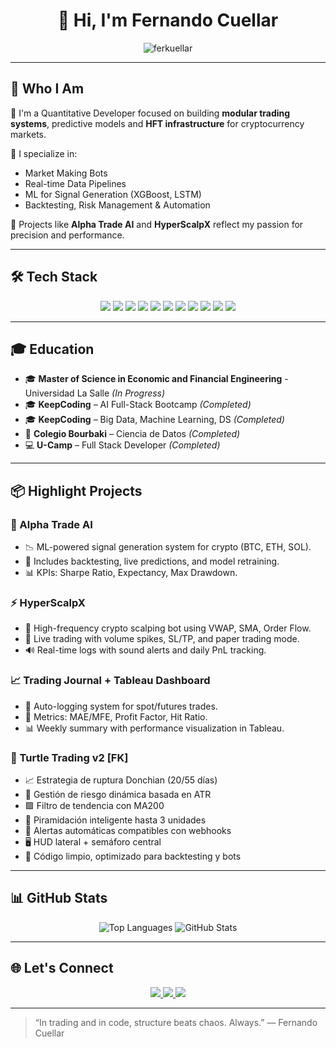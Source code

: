 <h1 align="center">👋 Hi, I'm Fernando Cuellar</h1>


<p align="center">
  <img src="https://komarev.com/ghpvc/?username=ferkuellar&label=Profile%20views&color=0e75b6&style=flat" alt="ferkuellar" />
</p>


---

## 🧠 Who I Am

🚀 I'm a Quantitative Developer focused on building **modular trading systems**, predictive models and **HFT infrastructure** for cryptocurrency markets.

🔧 I specialize in:
- Market Making Bots
- Real-time Data Pipelines
- ML for Signal Generation (XGBoost, LSTM)
- Backtesting, Risk Management & Automation

🧪 Projects like **Alpha Trade AI** and **HyperScalpX** reflect my passion for precision and performance.

---

## 🛠️ Tech Stack

<p align="center">
  <img src="https://img.shields.io/badge/Python-3776AB?style=flat&logo=python&logoColor=white"/>
  <img src="https://img.shields.io/badge/Pandas-150458?style=flat&logo=pandas&logoColor=white"/>
  <img src="https://img.shields.io/badge/Numpy-013243?style=flat&logo=numpy&logoColor=white"/>
  <img src="https://img.shields.io/badge/SQL-336791?style=flat&logo=postgresql&logoColor=white"/>
  <img src="https://img.shields.io/badge/Docker-2496ED?style=flat&logo=docker&logoColor=white"/>
  <img src="https://img.shields.io/badge/Scikit--Learn-F7931E?style=flat&logo=scikit-learn&logoColor=white"/>
  <img src="https://img.shields.io/badge/TensorFlow-FF6F00?style=flat&logo=tensorflow&logoColor=white"/>
  <img src="https://img.shields.io/badge/Linux-FCC624?style=flat&logo=linux&logoColor=black"/>
  <img src="https://img.shields.io/badge/Jupyter-F37626?style=flat&logo=jupyter&logoColor=white"/>
  <img src="https://img.shields.io/badge/PineScript-v5-008080?style=flat&logo=tradingview&logoColor=white"/>
  <img src="https://img.shields.io/badge/MQL5-v5-007ACC?style=flat&logo=meta&logoColor=white"/>
</p>




---

## 🎓 Education

- 🎓 **Master of Science in Economic and Financial Engineering** - Universidad La Salle *(In Progress)*
- 🎓 **KeepCoding** – AI Full-Stack Bootcamp *(Completed)*
- 🎓 **KeepCoding** – Big Data, Machine Learning, DS *(Completed)*
- 🧮 **Colegio Bourbaki** – Ciencia de Datos *(Completed)*
- 💻 **U-Camp** – Full Stack Developer *(Completed)*

---

## 📦 Highlight Projects

### 🧠 Alpha Trade AI
- 📉 ML-powered signal generation system for crypto (BTC, ETH, SOL).
- 🔁 Includes backtesting, live predictions, and model retraining.
- 📊 KPIs: Sharpe Ratio, Expectancy, Max Drawdown.

### ⚡ HyperScalpX
- 🎯 High-frequency crypto scalping bot using VWAP, SMA, Order Flow.
- 📡 Live trading with volume spikes, SL/TP, and paper trading mode.
- 🔊 Real-time logs with sound alerts and daily PnL tracking.

### 📈 Trading Journal + Tableau Dashboard
- 📁 Auto-logging system for spot/futures trades.
- 🧮 Metrics: MAE/MFE, Profit Factor, Hit Ratio.
- 📊 Weekly summary with performance visualization in Tableau.

### 🐢 Turtle Trading v2 [FK] ###

- 📈 Estrategia de ruptura Donchian (20/55 días)
- 🧠 Gestión de riesgo dinámica basada en ATR
- 🟩 Filtro de tendencia con MA200
- 🔁 Piramidación inteligente hasta 3 unidades
- 🚨 Alertas automáticas compatibles con webhooks
- 🖥️ HUD lateral + semáforo central
- 🧩 Código limpio, optimizado para backtesting y bots


---

## 📊 GitHub Stats

<p align="center">
  <img src="https://github-readme-stats.vercel.app/api/top-langs/?username=ferkuellar&layout=compact&theme=default" alt="Top Languages" />
  <img src="https://github-readme-stats.vercel.app/api?username=ferkuellar&show_icons=true&theme=default" alt="GitHub Stats" />
</p>

---

## 🌐 Let's Connect

<p align="center">
  <a href="https://www.linkedin.com/in/cuellar-fernando/" target="blank">
    <img src="https://img.shields.io/badge/-LinkedIn-blue?style=for-the-badge&logo=linkedin" />
  </a>
  <a href="https://kaggle.com/fernandocuellar" target="blank">
    <img src="https://img.shields.io/badge/-Kaggle-20BEFF?style=for-the-badge&logo=kaggle&logoColor=white" />
  </a>
  <a href="https://stackoverflow.com/users/fernando cuellar" target="blank">
    <img src="https://img.shields.io/badge/-StackOverflow-FE7A16?style=for-the-badge&logo=stackoverflow&logoColor=white" />
  </a>
</p>

---

> “In trading and in code, structure beats chaos. Always.” — Fernando Cuellar
